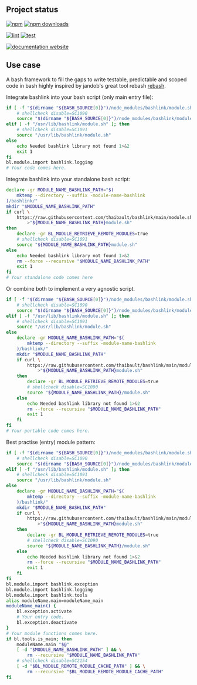 <!-- #!/usr/bin/env markdown
-*- coding: utf-8 -*-
region header
Copyright Torben Sickert (info["~at~"]torben.website) 16.12.2012

License
-------

This library written by Torben Sickert stand under a creative commons naming
3.0 unported license. See https://creativecommons.org/licenses/by/3.0/deed.de
endregion -->

Project status
--------------

[![npm](https://img.shields.io/npm/v/bashlink?color=%23d55e5d&label=npm%20package%20version&logoColor=%23d55e5d&style=for-the-badge)](https://www.npmjs.com/package/bashlink)
[![npm downloads](https://img.shields.io/npm/dy/bashlink.svg?style=for-the-badge)](https://www.npmjs.com/package/bashlink)

[![lint](https://img.shields.io/github/actions/workflow/status/thaibault/bashlink/lint.yaml?label=lint&style=for-the-badge)](https://github.com/thaibault/bashlink/actions/workflows/lint.yaml)
[![test](https://img.shields.io/github/actions/workflow/status/thaibault/bashlink/test.yaml?label=test&style=for-the-badge)](https://github.com/thaibault/bashlink/actions/workflows/test.yaml)

[![documentation website](https://img.shields.io/website-up-down-green-red/https/torben.website/bashlink.svg?label=documentation-website&style=for-the-badge)](https://torben.website/bashlink)

Use case
--------

A bash framework to fill the gaps to write testable, predictable and scoped
code in bash highly inspired by jandob's great tool rebash
[rebash](https://github.com/jandob/rebash).

Integrate bashlink into your bash script (only main entry file):

```bash
if [ -f "$(dirname "${BASH_SOURCE[0]}")/node_modules/bashlink/module.sh" ]; then
    # shellcheck disable=SC1090
    source "$(dirname "${BASH_SOURCE[0]}")/node_modules/bashlink/module.sh"
elif [ -f "/usr/lib/bashlink/module.sh" ]; then
    # shellcheck disable=SC1091
    source "/usr/lib/bashlink/module.sh"
else
    echo Needed bashlink library not found 1>&2
    exit 1
fi
bl.module.import bashlink.logging
# Your code comes here.
```

Integrate bashlink into your standalone bash script:

```bash
declare -gr MODULE_NAME_BASHLINK_PATH="$(
    mktemp --directory --suffix -module-name-bashlink
)/bashlink/"
mkdir "$MODULE_NAME_BASHLINK_PATH"
if curl \
    https://raw.githubusercontent.com/thaibault/bashlink/main/module.sh \
        >"${MODULE_NAME_BASHLINK_PATH}module.sh"
then
    declare -gr BL_MODULE_RETRIEVE_REMOTE_MODULES=true
    # shellcheck disable=SC1091
    source "${MODULE_NAME_BASHLINK_PATH}module.sh"
else
    echo Needed bashlink library not found 1>&2
    rm --force --recursive "$MODULE_NAME_BASHLINK_PATH"
    exit 1
fi
# Your standalone code comes here
```

Or combine both to implement a very agnostic script.

```bash
if [ -f "$(dirname "${BASH_SOURCE[0]}")/node_modules/bashlink/module.sh" ]; then
    # shellcheck disable=SC1090
    source "$(dirname "${BASH_SOURCE[0]}")/node_modules/bashlink/module.sh"
elif [ -f "/usr/lib/bashlink/module.sh" ]; then
    # shellcheck disable=SC1091
    source "/usr/lib/bashlink/module.sh"
else
    declare -gr MODULE_NAME_BASHLINK_PATH="$(
        mktemp --directory --suffix -module-name-bashlink
    )/bashlink/"
    mkdir "$MODULE_NAME_BASHLINK_PATH"
    if curl \
        https://raw.githubusercontent.com/thaibault/bashlink/main/module.sh \
            >"${MODULE_NAME_BASHLINK_PATH}module.sh"
    then
        declare -gr BL_MODULE_RETRIEVE_REMOTE_MODULES=true
        # shellcheck disable=SC1090
        source "${MODULE_NAME_BASHLINK_PATH}/module.sh"
    else
        echo Needed bashlink library not found 1>&2
        rm --force --recursive "$MODULE_NAME_BASHLINK_PATH"
        exit 1
    fi
fi
# Your portable code comes here.
```

Best practise (entry) module pattern:

```bash
if [ -f "$(dirname "${BASH_SOURCE[0]}")/node_modules/bashlink/module.sh" ]; then
    # shellcheck disable=SC1090
    source "$(dirname "${BASH_SOURCE[0]}")/node_modules/bashlink/module.sh"
elif [ -f "/usr/lib/bashlink/module.sh" ]; then
    # shellcheck disable=SC1091
    source "/usr/lib/bashlink/module.sh"
else
    declare -gr MODULE_NAME_BASHLINK_PATH="$(
        mktemp --directory --suffix -module-name-bashlink
    )/bashlink/"
    mkdir "$MODULE_NAME_BASHLINK_PATH"
    if curl \
        https://raw.githubusercontent.com/thaibault/bashlink/main/module.sh \
            >"${MODULE_NAME_BASHLINK_PATH}module.sh"
    then
        declare -gr BL_MODULE_RETRIEVE_REMOTE_MODULES=true
        # shellcheck disable=SC1090
        source "${MODULE_NAME_BASHLINK_PATH}/module.sh"
    else
        echo Needed bashlink library not found 1>&2
        rm --force --recursive "$MODULE_NAME_BASHLINK_PATH"
        exit 1
    fi
fi
bl.module.import bashlink.exception
bl.module.import bashlink.logging
bl.module.import bashlink.tools
alias moduleName.main=moduleName_main
moduleName_main() {
    bl.exception.activate
    # Your entry code.
    bl.exception.deactivate
}
# Your module functions comes here.
if bl.tools.is_main; then
    moduleName.main "$@"
    [ -d "$MODULE_NAME_BASHLINK_PATH" ] && \
        rm --recursive "$MODULE_NAME_BASHLINK_PATH"
    # shellcheck disable=SC2154
    [ -d "$BL_MODULE_REMOTE_MODULE_CACHE_PATH" ] && \
        rm --recursive "$BL_MODULE_REMOTE_MODULE_CACHE_PATH"
fi
```
<!-- region vim modline
vim: set tabstop=4 shiftwidth=4 expandtab:
vim: foldmethod=marker foldmarker=region,endregion:
endregion -->
